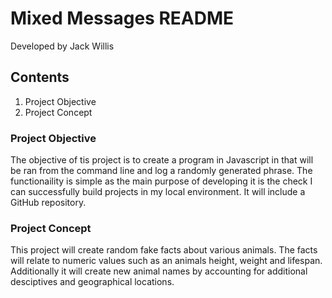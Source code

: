 Mixed Messages README
==============
Developed by Jack Willis    
## Contents
1. Project Objective
2. Project Concept


### Project Objective
The objective of tis project is to create a program in Javascript in that will be ran from the command line and log a randomly generated phrase. The functionaility is simple as the main purpose of developing it is the check I can successfully build projects in my local environment. It will include a GitHub repository.

### Project Concept
This project will create random fake facts about various animals. The facts will relate to numeric values such as an animals height, weight and lifespan. Additionally it will create new animal names by accounting for additional desciptives and geographical locations. 